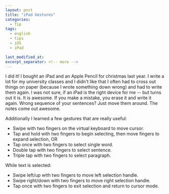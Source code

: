 ```yaml
---
layout: post
title: "iPad Gestures"
categories:
  - Tip
tags:
  - english
  - tips
  - iOS
  - iPad

last_modified_at:
excerpt_separator: <!-- more -->
---
```


I did it! I bought an iPad and an Apple Pencil for christmas last year. I write a lot for my university classes and I didn't like that I often had to cross out things on paper (because I wrote something down wrong) and had to write them again. I was not sure, if an iPad is the right device for me -- but turns out it is. It is awesome. If you make a mistake, you erase it and write it again. Wrong sequence of your sentences? Just move them around. The notes come out awesome.

Additionally I learned a few gestures that are really useful:

<!-- more -->

- Swipe with two fingers on the virtual keyboard to move cursor.
- Tap and hold with two fingers to begin selecting, then move fingers to expand selection, OR
- Tap once with two fingers to select single word.
- Double tap with two fingers to select sentence.
- Triple tap with two fingers to select paragraph.

While text is selected:
- Swipe left/up with two fingers to move left selection handle.
- Swipe right/down with two fingers to move right selection handle.
- Tap once with two fingers to exit selection and return to cursor mode.